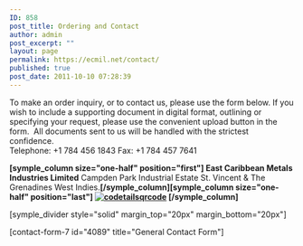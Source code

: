 ```yaml
---
ID: 858
post_title: Ordering and Contact
author: admin
post_excerpt: ""
layout: page
permalink: https://ecmil.net/contact/
published: true
post_date: 2011-10-10 07:28:39
---
```

<div class="intro">To make an order inquiry, or to contact us, please use the form below. If you wish to include a supporting document in digital format, outlining or specifying your request, please use the convenient upload button in the form.  All documents sent to us will be handled with the strictest confidence.</div>
Telephone: +1 784 456 1843
Fax: +1 784 457 7641

<strong>[symple_column size="one-half" position="first"]
East Caribbean Metals Industries Limited</strong>
Campden Park Industrial Estate
St. Vincent &amp; The Grenadines
West Indies.<strong>[/symple_column][symple_column size="one-half" position="last"]
<a href="http://ecmil.net/master/wp-content/uploads/2011/10/codetailsqrcode.png"><img class="alignnone size-full wp-image-4227" src="http://ecmil.net/master/wp-content/uploads/2011/10/codetailsqrcode.png" alt="codetailsqrcode" /></a>
[/symple_column]</strong>

[symple_divider style="solid" margin_top="20px" margin_bottom="20px"]

[contact-form-7 id="4089" title="General Contact Form"]